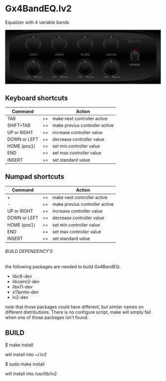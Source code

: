# Gx4BandEQ.lv2
Equalizer with 4 variable bands

![Gx4BandEQ](https://raw.githubusercontent.com/brummer10/Gx4BandEQ.lv2/master/Gx4BandEQ.png)

## Keyboard shortcuts

|   Command       |     |   Action                      |
|-----------------|:---:|-------------------------------|
|TAB              |==   |make next controller active    |
|SHIFT+TAB        |==   |make previus controller active |
|UP or RIGHT      |==   |increase controller value      |
|DOWN or LEFT     |==   |decrease controller value      |
|HOME (pos1)      |==   |set min controller value       |
|END              |==   |set max controller value       |
|INSERT           |==   |set standard value             |

## Numpad shortcuts

|   Command       |     |   Action                      |
|-----------------|:---:|-------------------------------|
|+                |==   |make next controller active    |
|-                |==   |make previus controller active |
|UP or RIGHT      |==   |increase controller value      |
|DOWN or LEFT     |==   |decrease controller value      |
|HOME (pos1)      |==   |set min controller value       |
|END              |==   |set max controller value       |
|INSERT           |==   |set standard value             |


###### BUILD DEPENDENCY’S 

the following packages are needed to build Gx4BandEQ:

- libc6-dev
- libcairo2-dev
- libx11-dev
- x11proto-dev
- lv2-dev

note that those packages could have different, but similar names 
on different distributions. There is no configure script, 
make will simply fail when one of those packages isn't found.

## BUILD 

$ make install

will install into ~/.lv2

$ sudo make install

will install into /usr/lib/lv2

